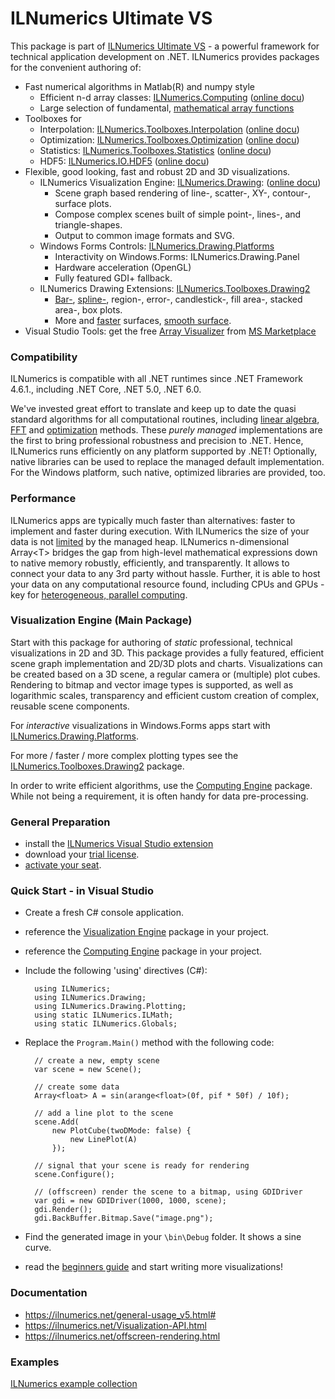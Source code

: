 ﻿# ILNumerics Ultimate VS 
This package is part of [ILNumerics Ultimate VS](https://ilnumerics.net) - a powerful framework for technical application development on .NET. 
ILNumerics provides packages for the convenient authoring of: 
- Fast numerical algorithms in Matlab(R) and numpy style
    - Efficient n-d array classes: [ILNumerics.Computing](https://www.nuget.org/packages/ILNumerics.Computing) ([online docu](https://ilnumerics.net/docs-core.html))
    - Large selection of fundamental, [mathematical array functions](https://ilnumerics.net/apidoc/?topic=html/Methods_T_ILNumerics_ILMath.htm)
- Toolboxes for 
    - Interpolation: [ILNumerics.Toolboxes.Interpolation](https://www.nuget.org/packages/ILNumerics.Toolboxes.Interpolation) ([online docu](https://ilnumerics.net/ilnumerics-interpolation-toolbox.html#))  
    - Optimization: [ILNumerics.Toolboxes.Optimization](https://www.nuget.org/packages/ILNumerics.Toolboxes.Optimization) ([online docu](https://ilnumerics.net/ilnumerics-optimization-toolbox.html))
    - Statistics: [ILNumerics.Toolboxes.Statistics](https://www.nuget.org/packages/ILNumerics.Toolboxes.Statistics) ([online docu](https://ilnumerics.net/ilnumerics-statistics-toolbox.html))
    - HDF5: [ILNumerics.IO.HDF5](https://www.nuget.org/packages/ILNumerics.IO.HDF5) ([online docu](https://ilnumerics.net/hdf5-interface.html))
- Flexible, good looking, fast and robust 2D and 3D visualizations.
    + ILNumerics Visualization Engine: [ILNumerics.Drawing](https://www.nuget.org/packages/ILNumerics.Drawing): ([online docu](https://ilnumerics.net/Visualization-API.html))
        - Scene graph based rendering of line-, scatter-, XY-, contour-, surface plots. 
        - Compose complex scenes built of simple point-, lines-, and triangle-shapes. 
        - Output to common image formats and SVG.
    + Windows Forms Controls: [ILNumerics.Drawing.Platforms](https://www.nuget.org/packages/ILNumerics.Drawing.Platforms)
        - Interactivity on Windows.Forms: ILNumerics.Drawing.Panel 
        - Hardware acceleration (OpenGL) 
        - Fully featured GDI+ fallback.
    - ILNumerics Drawing Extensions: [ILNumerics.Toolboxes.Drawing2](https://www.nuget.org/packages/ILNumerics.Toolboxes.Drawing2)
        - [Bar-](https://ilnumerics.net/bar-plots.html), [spline-](https://ilnumerics.net/spline-interpolated-lines.html), region-, error-, candlestick-, fill area-, stacked area-, box plots.
        - More and [faster](https://ilnumerics.net/interactive-fast-surface-visualization.html) surfaces, [smooth surface](https://ilnumerics.net/scattered-data-smooth-surface.html). 
- Visual Studio Tools: get the free [Array Visualizer](https://ilnumerics.net/visualstudio-extension.html) from [MS Marketplace](https://marketplace.visualstudio.com/items?itemName=ILNumericsGmbH.ilnumericsVS600)

### Compatibility
ILNumerics is compatible with all .NET runtimes since .NET Framework 4.6.1., including .NET Core, .NET 5.0, .NET 6.0. 

We've invested great effort to translate and keep up to date the quasi standard algorithms for all computational routines, including [linear algebra](https://netlib.org/lapack), [FFT](https://www2.cisl.ucar.edu/resources/legacy/fft5) and [optimization](https://netlib.org/minpack/index.html) methods. These _purely managed_ implementations are the first to bring professional robustness and precision to .NET. Hence, ILNumerics runs efficiently on any platform supported by .NET! Optionally, native libraries can be used to replace the managed default implementation. For the Windows platform, such native, optimized libraries are provided, too.

### Performance 
ILNumerics apps are typically much faster than alternatives: faster to implement and faster during execution. With ILNumerics the size of your data is not [limited](https://docs.microsoft.com/en-us/dotnet/framework/configure-apps/file-schema/runtime/gcallowverylargeobjects-element) by the managed heap. ILNumerics n-dimensional Array&lt;T> bridges the gap from high-level mathematical expressions down to native memory robustly, efficiently, and transparently. It allows to connect your data to any 3rd party without hassle. Further, it is able to host your data on any computational resource found, including CPUs and GPUs - key for [heterogeneous, parallel computing](https://ilnumerics.net/blog/ilnumerics-comes-next). 

### Visualization Engine (Main Package)
Start with this package for authoring of _static_ professional, technical visualizations in 2D 
and 3D. This package provides a fully featured, efficient scene graph implementation and 
2D/3D plots and charts. Visualizations can be created based on a 3D scene, a 
regular camera or (multiple) plot cubes. Rendering to bitmap and vector image types is supported, as well as logarithmic scales, transparency and 
efficient custom creation of complex, reusable scene components.

For _interactive_ visualizations in Windows.Forms apps start with [ILNumerics.Drawing.Platforms](https://www.nuget.org/packages/ILNumerics.Drawing.Platforms).

For more / faster / more complex plotting types see the [ILNumerics.Toolboxes.Drawing2](https://www.nuget.org/packages/ILNumerics.Toolboxes.Drawing2) package.

In order to write efficient algorithms, use the [Computing Engine](https://www.nuget.org/packages/ILNumerics.Computing) package. While 
not being a requirement, it is often handy for data pre-processing. 

### General Preparation
- install the [ILNumerics Visual Studio extension](https://marketplace.visualstudio.com/items?itemName=ILNumericsGmbH.ilnumericsVS600)
- download your [trial license](https://ilnumerics.net/download.html).
- [activate your seat](https://ilnumerics.net/license-activation.html).

### Quick Start - in Visual Studio
- Create a fresh C# console application. 
- reference the [Visualization Engine](https://www.nuget.org/packages/ILNumerics.Drawing) package in your project. 
- reference the [Computing Engine](https://www.nuget.org/packages/ILNumerics.Computing) package in your project. 
- Include the following 'using' directives (C#): 

		using ILNumerics;
		using ILNumerics.Drawing;
		using ILNumerics.Drawing.Plotting;
		using static ILNumerics.ILMath;
		using static ILNumerics.Globals; 

- Replace the `Program.Main()` method with the following code: 

		// create a new, empty scene 
		var scene = new Scene();

		// create some data
		Array<float> A = sin(arange<float>(0f, pif * 50f) / 10f);

		// add a line plot to the scene 
		scene.Add(
			new PlotCube(twoDMode: false) {
				new LinePlot(A)
			});

		// signal that your scene is ready for rendering
		scene.Configure();
            
		// (offscreen) render the scene to a bitmap, using GDIDriver
		var gdi = new GDIDriver(1000, 1000, scene);
		gdi.Render();
		gdi.BackBuffer.Bitmap.Save("image.png");

- Find the generated image in your `\bin\Debug` folder. It shows a sine curve. 

- read the [beginners guide](https://ilnumerics.net/visualization-basics.html) and start writing more visualizations! 

### Documentation
- https://ilnumerics.net/general-usage_v5.html#
- https://ilnumerics.net/Visualization-API.html
- https://ilnumerics.net/offscreen-rendering.html

### Examples 
[ILNumerics example collection](https://ilnumerics.net/examples.html)
